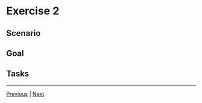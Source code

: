  
# Exercise 2

## Scenario


## Goal


## Tasks


---------------
[Previous](./02-Transformation.md) | [Next](./03-Migration.md)